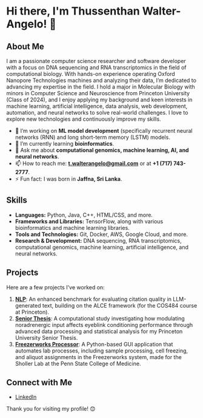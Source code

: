 # Hi there, I'm Thussenthan Walter-Angelo! 👋

## About Me

I am a passionate computer science researcher and software developer with a focus on DNA sequencing and RNA transcriptomics in the field of computational biology. With hands-on experience operating Oxford Nanopore Technologies machines and analyzing their data, I’m dedicated to advancing my expertise in the field. I hold a major in Molecular Biology with minors in Computer Science and Neuroscience from Princeton University (Class of 2024), and I enjoy applying my background and keen interests in machine learning, artificial intelligence, data analysis, web development, automation, and neural networks to solve real-world challenges. I love to explore new technologies and continuously improve my skills.

- 🔭 I’m working on **ML model development** (specifically recurrent neural networks (RNN) and long short-term memory (LSTM) models.
- 🌱 I’m currently learning **bioinformatics**.
- 💬 Ask me about **computational genomics, machine learning, AI, and neural networks**.
- 📫 How to reach me: **t.walterangelo@gmail.com** or at **+1 (717) 743-2777**.
- ⚡ Fun fact: I was born in **Jaffna, Sri Lanka**.

## Skills

- **Languages:** Python, Java, C++, HTML/CSS, and more.
- **Frameworks and Libraries:** TensorFlow, along with various bioinformatics and machine learning libraries.
- **Tools and Technologies:** Git, Docker, AWS, Google Cloud, and more.
- **Research & Development:** DNA sequencing, RNA transcriptomics, computational genomics, machine learning, artificial intelligence, and neural networks.

## Projects

Here are a few projects I've worked on:

1. **[NLP](https://github.com/thussenthan/NLP)**: An enhanced benchmark for evaluating citation quality in LLM-generated text, building on the ALCE framework (for the COS484 course at Princeton).
2. **[Senior Thesis](https://github.com/thussenthan/Senior-Thesis_2024)**: A computational study investigating how modulating noradrenergic input affects eyeblink conditioning performance through advanced data processing and statistical analysis for my Princeton University Senior Thesis.
3. **[Freezerworks Processor](https://github.com/thussenthan/Freezerworks-Processor)**: A Python-based GUI application that automates lab processes, including sample processing, cell freezing, and aliquot assignments in the Freezerworks system, made for the Sholler Lab at the Penn State College of Medicine.

## Connect with Me

- [LinkedIn](https://www.linkedin.com/in/thussenthan-walter-angelo/)

Thank you for visiting my profile! 😊
